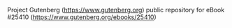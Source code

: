 Project Gutenberg (https://www.gutenberg.org) public repository for eBook #25410 (https://www.gutenberg.org/ebooks/25410)
